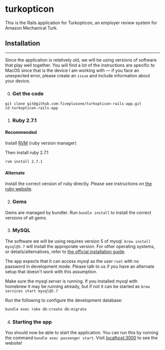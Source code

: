 # turkopticon

This is the Rails application for Turkopticon, an employer review system for Amazon Mechanical Turk.



## Installation

----

Since the application is relatively old, we will be using versions of software that play well together. You will find a lot of the instructions are specific to MacOS since that is the device I am working with — if you face an unexpected error, please create an `issue` and include information about your device.

0. ### Get the code

```
git clone git@github.com:fiveplusone/turkopticon-rails-app.git
cd turkopticon-rails-app
```

1. ### Ruby 2.7.1

#### Recommended

Install [RVM](https://rvm.io/) (ruby version manager)

Then install ruby 2.7.1

```bash
rvm install 2.7.1
```

#### Alternate

Install the correct version of ruby directly. Please see instructions on [the ruby website](https://www.ruby-lang.org/).

2. ### Gems

Gems are managed by bundler. Run `bundle install` to install the correct versions of all gems.

3. ### MySQL

The software we will be using requires version 5 of mysql. `brew install mysql@5.7` will install the appropriate version. For other operating systems, or details/alternatives, refer to [the official installation guide](https://dev.mysql.com/doc/refman/5.7/en/installing.html).

The app expects that it can access mysql as the user `root` with no password in development mode. Please talk to us if you have an alternate setup that doesn't work with this assumption.

Make sure the mysql server is running. If you installed mysql with homebrew it may be running already, but if not it can be started as `brew services start mysql@5.7`

Run the following to configure the development database:
```bash
bundle exec rake db:create db:migrate
```

4. ### Starting the app

You should now be able to start the application. You can run this by running the command `bundle exec passenger start`. Visit [localhost:3000](localhost:3000) to see the website!

